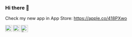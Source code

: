 ### Hi there 👋
Check my new app in App Store: <a href="[https://t.me/talserhii/](https://apple.co/418PXwo)" title="Sufle - Teleprompter for video">https://apple.co/418PXwo</a><br>

<a href="https://t.me/talserhii/" title="Telegram">
  <img align="left" alt="Telegram" height="22px" src="https://user-images.githubusercontent.com/50111192/172144932-658951ce-ac8e-46dd-8e86-64360bdcc8ff.svg" />
</a>
<a href="https://linkedin.com/in/obrienser/" title="LinkedIN">
  <img align="left" alt="LinkedIN" height="22px" src="https://raw.githubusercontent.com/peterthehan/peterthehan/master/assets/linkedin.svg" />
</a>
<a href="https://www.buymeacoffee.com/obrienser" title="Buy Me A Coffee">
  <img align="left" alt="Buy Me A Coffee" height="23" src="https://cdn.buymeacoffee.com/buttons/v2/default-yellow.png">
</a>
